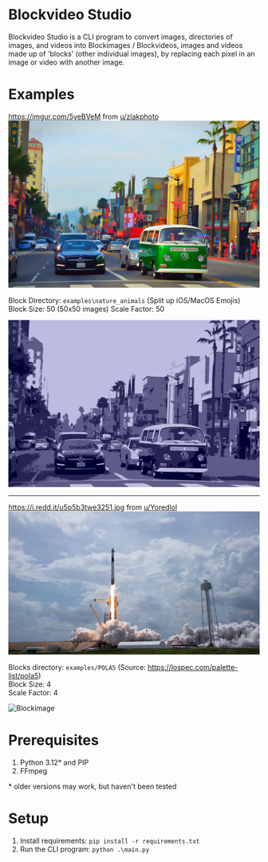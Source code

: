 # Blockvideo Studio
Blockvideo Studio is a CLI program to convert images, directories of images, and videos into Blockimages / Blockvideos, images and videos made up of 'blocks' (other individual images), by replacing each pixel in an image or video with another image.

# Examples
https://imgur.com/5yeBVeM from [u/zlakphoto](https://www.reddit.com/user/zlakphoto/)
![Original Image](examples/5yeBVeM.jpeg)

Block Directory: `examples\nature_animals` (Split up iOS/MacOS Emojis)  
Block Size: 50 (50x50 images)
Scale Factor: 50

![Blockimage](examples/5yeBVeM_converted.png)

---
https://i.redd.it/u5p5b3twe3251.jpg from [u/Yoredlol](https://www.reddit.com/user/Yoredlol/)
![Original Image](examples/u5p5b3twe3251.jpg)

Blocks directory: `examples/POLA5` (Source: https://lospec.com/palette-list/pola5)  
Block Size: 4  
Scale Factor: 4

![Blockimage](examples/u5p5b3twe3251_converted.png)

# Prerequisites
1. Python 3.12* and PIP
2. FFmpeg

\* older versions may work, but haven't been tested

# Setup
1. Install requirements: `pip install -r requirements.txt`
2. Run the CLI program: `python .\main.py`

